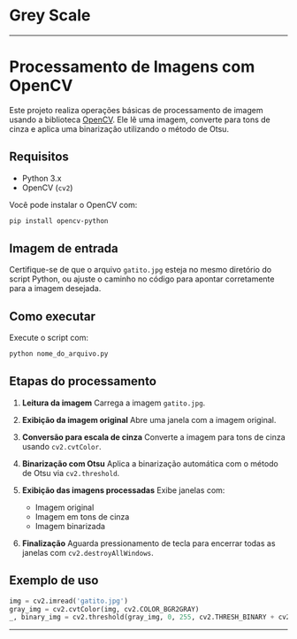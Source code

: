 # Grey Scale
---

# Processamento de Imagens com OpenCV

Este projeto realiza operações básicas de processamento de imagem usando a biblioteca [OpenCV](https://opencv.org/). Ele lê uma imagem, converte para tons de cinza e aplica uma binarização utilizando o método de Otsu.

## Requisitos

* Python 3.x
* OpenCV (`cv2`)

Você pode instalar o OpenCV com:

```bash
pip install opencv-python
```

## Imagem de entrada

Certifique-se de que o arquivo `gatito.jpg` esteja no mesmo diretório do script Python, ou ajuste o caminho no código para apontar corretamente para a imagem desejada.

## Como executar

Execute o script com:

```bash
python nome_do_arquivo.py
```

## Etapas do processamento

1. **Leitura da imagem**
   Carrega a imagem `gatito.jpg`.

2. **Exibição da imagem original**
   Abre uma janela com a imagem original.

3. **Conversão para escala de cinza**
   Converte a imagem para tons de cinza usando `cv2.cvtColor`.

4. **Binarização com Otsu**
   Aplica a binarização automática com o método de Otsu via `cv2.threshold`.

5. **Exibição das imagens processadas**
   Exibe janelas com:

   * Imagem original
   * Imagem em tons de cinza
   * Imagem binarizada

6. **Finalização**
   Aguarda pressionamento de tecla para encerrar todas as janelas com `cv2.destroyAllWindows`.

## Exemplo de uso

```python
img = cv2.imread('gatito.jpg')
gray_img = cv2.cvtColor(img, cv2.COLOR_BGR2GRAY)
_, binary_img = cv2.threshold(gray_img, 0, 255, cv2.THRESH_BINARY + cv2.THRESH_OTSU)
```
---
